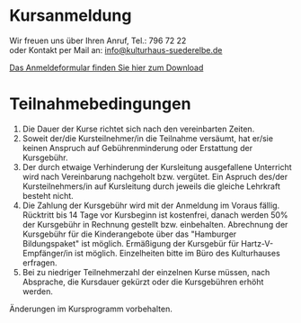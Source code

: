 # Kursanmeldung

Wir freuen uns über Ihren Anruf, Tel.: 796 72 22  
oder Kontakt per Mail an: <info@kulturhaus-suederelbe.de>

[Das Anmeldeformular finden Sie hier zum
Download](/data/Kursanm_14.pdf)

# Teilnahmebedingungen

1.  Die Dauer der Kurse richtet sich nach den vereinbarten Zeiten.
2.  Soweit der/die Kursteilnehmer/in die Teilnahme versäumt, hat er/sie
    keinen Anspruch auf Gebührenminderung oder Erstattung der
    Kursgebühr.
3.  Der durch etwaige Verhinderung der Kursleitung ausgefallene
    Unterricht wird nach Vereinbarung nachgeholt bzw. vergütet. Ein
    Aspruch des/der Kursteilnehmers/in auf Kursleitung durch jeweils die
    gleiche Lehrkraft besteht nicht.
4.  Die Zahlung der Kursgebühr wird mit der Anmeldung im Voraus fällig.
    Rücktritt bis 14 Tage vor Kursbeginn ist kostenfrei, danach werden
    50% der Kursgebühr in Rechnung gestellt bzw. einbehalten. Abrechnung
    der Kursgebühr für die Kinderangebote über das "Hamburger
    Bildungspaket" ist möglich. Ermäßigung der Kursgebür für
    Hartz-V-Empfänger/in ist möglich. Einzelheiten bitte im Büro des
    Kulturhauses erfragen.
5.  Bei zu niedriger Teilnehmerzahl der einzelnen Kurse müssen, nach
    Absprache, die Kursdauer gekürzt oder die Kursgebühren erhöht
    werden.

Änderungen im Kursprogramm vorbehalten.
